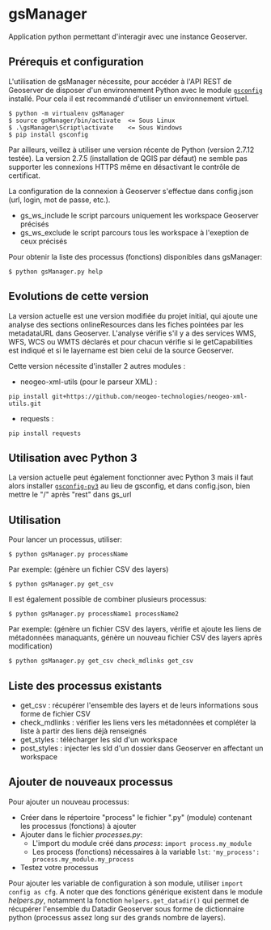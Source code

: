 # gsManager

Application python permettant d'interagir avec une instance Geoserver.

## Prérequis et configuration

L'utilisation de gsManager nécessite, pour accéder à l'API REST de Geoserver de disposer d'un environnement Python avec le module [`gsconfig`](https://github.com/boundlessgeo/gsconfig) installé. Pour cela il est recommandé d'utiliser un environnement virtuel.

```
$ python -m virtualenv gsManager
$ source gsManager/bin/activate  <= Sous Linux
$ .\gsManager\Script\activate    <= Sous Windows
$ pip install gsconfig
```
Par ailleurs, veillez à utiliser une version récente de Python (version 2.7.12 testée).
La version 2.7.5 (installation de QGIS par défaut) ne semble pas supporter les connexions HTTPS même en désactivant le contrôle de certificat.

La configuration de la connexion à Geoserver s'effectue dans config.json (url, login, mot de passe, etc.).

- gs_ws_include le script parcours uniquement les workspace Geoserver précisés
- gs_ws_exclude le script parcours tous les workspace à l'exeption de ceux précisés

Pour obtenir la liste des processus (fonctions) disponibles dans gsManager:
```
$ python gsManager.py help
```

## Evolutions de cette version
La version actuelle est une version modifiée du projet initial, qui ajoute une analyse des sections onlineResources dans les fiches pointées par les metadataURL dans Geoserver. L'analyse vérifie s'il y a des services WMS, WFS, WCS ou WMTS déclarés et pour chacun vérifie si le getCapabilities est indiqué et si le layername est bien celui de la source Geoserver.

Cette version nécessite d'installer 2 autres modules : 
* neogeo-xml-utils (pour le parseur XML) :
```
pip install git+https://github.com/neogeo-technologies/neogeo-xml-utils.git
```
* requests :
```
pip install requests
```

## Utilisation avec Python 3
La version actuelle peut également fonctionner avec Python 3 mais il faut alors installer [`gsconfig-py3`](https://pypi.python.org/pypi/gsconfig-py3) au lieu de gsconfig, et dans config.json, bien mettre le "/" après "rest" dans gs_url



## Utilisation

Pour lancer un processus, utiliser:
```
$ python gsManager.py processName
```
Par exemple: (génère un fichier CSV des layers)
```
$ python gsManager.py get_csv
```

Il est également possible de combiner plusieurs processus:
```
$ python gsManager.py processName1 processName2
```
Par exemple: (génère un fichier CSV des layers, vérifie et ajoute les liens de métadonnées manaquants, génère un nouveau fichier CSV des layers après modification)
```
$ python gsManager.py get_csv check_mdlinks get_csv
```

## Liste des processus existants

- get_csv : récupérer l'ensemble des layers et de leurs informations sous forme de fichier CSV
- check_mdlinks : vérifier les liens vers les métadonnées et compléter la liste à partir des liens déjà renseignés
- get_styles : télécharger les sld d'un workspace
- post_styles : injecter les sld d'un dossier dans Geoserver en affectant un workspace

## Ajouter de nouveaux processus

Pour ajouter un nouveau processus:
- Créer dans le répertoire "process" le fichier ".py" (module) contenant les processus (fonctions) à ajouter
- Ajouter dans le fichier _processes.py_:
    - L'import du module créé dans _process_: `import process.my_module`
    - Les process (fonctions) nécessaires à la variable `lst`: `'my_process': process.my_module.my_process`
- Testez votre processus

Pour ajouter les variable de configuration à son module, utiliser `import config as cfg`.
A noter que des fonctions générique existent dans le module _helpers.py_, notamment la fonction `helpers.get_datadir()` qui permet de récupérer l'ensemble du Datadir Geoserver sous forme de dictionnaire python (processus assez long sur des grands nombre de layers).
